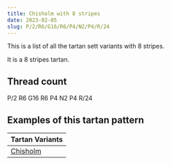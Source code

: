 ```yaml
---
title: Chisholm with 8 stripes
date: 2023-02-05
slug: P/2/R6/G16/R6/P4/N2/P4/R/24
---
```

This is a list of all the tartan sett variants with 8 stripes.

It is a 8 stripes tartan.


## Thread count
P/2 R6 G16 R6 P4 N2 P4 R/24

## Examples of this tartan pattern

| Tartan Variants |
|---------------|
| [Chisholm](/variants/p/2/r6/g16/r6/p4/n2/p4/r/24-g004c00-nd0d0d0-p5a3094-rc80000)||
